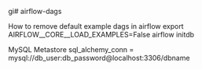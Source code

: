 gi# airflow-dags



How to remove default example dags in airflow
export AIRFLOW__CORE__LOAD_EXAMPLES=False
airflow initdb


MySQL Metastore
sql_alchemy_conn = mysql://db_user:db_password@localhost:3306/dbname


